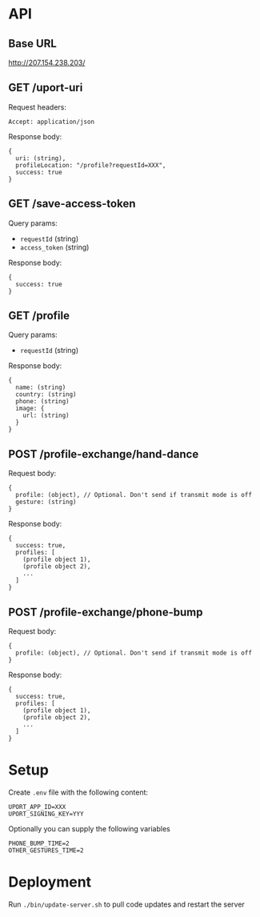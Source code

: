 # API

## Base URL

http://207.154.238.203/

## GET /uport-uri

Request headers:
```
Accept: application/json
```

Response body:
```
{
  uri: (string),
  profileLocation: "/profile?requestId=XXX",
  success: true
}
```

## GET /save-access-token

Query params:

* `requestId` (string)
* `access_token` (string)

Response body:
```
{
  success: true
}

```
## GET /profile

Query params:

* `requestId` (string)

Response body:
```
{
  name: (string)
  country: (string)
  phone: (string)
  image: {
    url: (string)
  }
}
```

## POST /profile-exchange/hand-dance

Request body:
```
{
  profile: (object), // Optional. Don't send if transmit mode is off
  gesture: (string)
}
```

Response body:
```
{
  success: true,
  profiles: [
    (profile object 1),
    (profile object 2),
    ...
  ]
}
```

## POST /profile-exchange/phone-bump

Request body:
```
{
  profile: (object), // Optional. Don't send if transmit mode is off
}
```

Response body:
```
{
  success: true,
  profiles: [
    (profile object 1),
    (profile object 2),
    ...
  ]
}
```

# Setup

Create `.env` file with the following content:

```
UPORT_APP_ID=XXX
UPORT_SIGNING_KEY=YYY
```

Optionally you can supply the following variables

```
PHONE_BUMP_TIME=2
OTHER_GESTURES_TIME=2
```

# Deployment

Run `./bin/update-server.sh`  to pull code updates and restart the server
